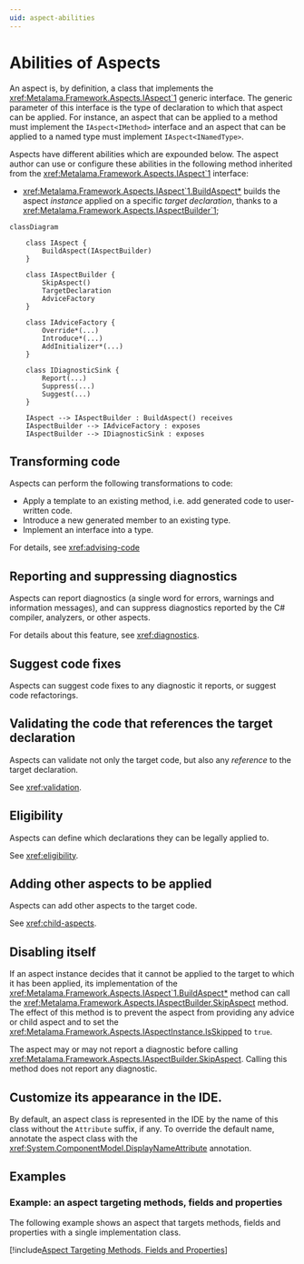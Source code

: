 ```yaml
---
uid: aspect-abilities
---
```


# Abilities of Aspects

[comment]: # (TODO: what is the relationship between aspects and attributes)
[comment]: # (TODO: what is the Aspect base class)

An aspect is, by definition, a class that implements the <xref:Metalama.Framework.Aspects.IAspect`1> generic interface. The generic parameter of this interface is the type of declaration to which that aspect can be applied. For instance, an aspect that can be applied to a method must implement the `IAspect<IMethod>` interface and an aspect that can be applied to a named type must implement `IAspect<INamedType>`.

Aspects have different abilities which are expounded below. The aspect author can use or configure these abilities in the following method <!--- as you only list one method this should be singular -->inherited from the <xref:Metalama.Framework.Aspects.IAspect`1> interface:

* <xref:Metalama.Framework.Aspects.IAspect`1.BuildAspect*> builds the aspect _instance_ applied on a specific _target declaration_, thanks to a <xref:Metalama.Framework.Aspects.IAspectBuilder`1>;

```mermaid
classDiagram
    
    class IAspect {
        BuildAspect(IAspectBuilder)
    }

    class IAspectBuilder {
        SkipAspect()
        TargetDeclaration
        AdviceFactory
    }

    class IAdviceFactory {
        Override*(...)
        Introduce*(...)
        AddInitializer*(...)
    }

    class IDiagnosticSink {
        Report(...)
        Suppress(...)
        Suggest(...)
    }

    IAspect --> IAspectBuilder : BuildAspect() receives
    IAspectBuilder --> IAdviceFactory : exposes
    IAspectBuilder --> IDiagnosticSink : exposes

```


## Transforming code

Aspects can perform the following transformations to code:

* Apply a template to an existing method, i.e. add generated code to user-written code.
* Introduce a new generated member to an existing type.
* Implement an interface into a type.

For details, see <xref:advising-code>


## Reporting and suppressing diagnostics

Aspects can report diagnostics (a single word for errors, warnings and information messages), and can suppress diagnostics reported by the C# compiler, analyzers, or other aspects.

For details about this feature, see <xref:diagnostics>.

## Suggest code fixes

Aspects can suggest code fixes to any diagnostic it reports, or suggest code refactorings.


## Validating the code that references the target declaration

Aspects can validate not only the target code, but also any _reference_ to the target declaration.

See <xref:validation>.


## Eligibility

Aspects can define which declarations they can be legally applied to.

See <xref:eligibility>.


## Adding other aspects to be applied

Aspects can add other aspects to the target code.

See <xref:child-aspects>.


## Disabling itself

If an aspect instance decides that it cannot be applied to the target to which it has been applied, its implementation of the <xref:Metalama.Framework.Aspects.IAspect`1.BuildAspect*> method can call the <xref:Metalama.Framework.Aspects.IAspectBuilder.SkipAspect> method. The effect of this method is to prevent the aspect from providing any advice or child aspect and to set the <xref:Metalama.Framework.Aspects.IAspectInstance.IsSkipped> to `true`.

The aspect may or may not report a diagnostic before calling <xref:Metalama.Framework.Aspects.IAspectBuilder.SkipAspect>. Calling this method does not report any diagnostic.

## Customize its appearance in the IDE.

By default, an aspect class is represented in the IDE by the name of this class without the `Attribute` suffix, if any. To override the default name, annotate the aspect class with the <xref:System.ComponentModel.DisplayNameAttribute> annotation.



## Examples



### Example: an aspect targeting methods, fields and properties

The following example shows an aspect that targets methods, fields and properties with a single implementation class.

[!include[Aspect Targeting Methods, Fields and Properties](../../../code/Metalama.Documentation.SampleCode.AspectFramework/LogMethodAndProperty.cs)]

[comment]: # (TODO: Code model versioning)